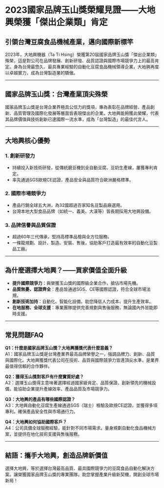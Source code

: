 # 2023國家品牌玉山獎榮耀見證——大地興榮獲「傑出企業類」肯定

## 引領台灣豆腐食品機械產業，邁向國際新標竿

2023年，大地興機器（Ta Ti Hsing）榮獲第20屆國家品牌玉山獎「傑出企業類」殊榮，這是對公司在品牌發展、創新研發、品質認證與國際市場競爭力上的最高肯定。身為台灣最悠久、最具專業經驗的自動化豆腐食品機械領導企業，大地興再度以卓越實力，成為台灣製造業的驕傲。

---

## 國家品牌玉山獎：台灣產業頂尖殊榮

國家品牌玉山獎是台灣企業界極具公信力的獎項，專為表彰在品牌經營、產品創新、品質管理及國際化發展等層面皆表現傑出的企業。大地興能夠獲此榮耀，代表其品牌價值與技術創新已達國際一流水準，成為「台灣製造」的最佳代言人。

---

## 大地興核心優勢

### 1. 創新研發力
- 持續投入新技術研發，從傳統磨豆機到全自動豆腐、豆奶生產線，屢獲專利肯定。
- 率先通過SGS歐規CE認證，產品安全與品質符合歐洲嚴格標準。

### 2. 國際市場競爭力
- 產品行銷全球五大洲，為32國超過百家知名豆製品廠選用。
- 台灣本地大型食品品牌（如統一、義美、大漢等）皆長期採用大地興設備。

### 3. 品牌信譽與品質保證
- 超過60年三代傳承，堅持高標準品檢與全方位服務。
- 一條龍規劃、設計、製造、安裝、售後，協助客戶打造最有效率的自動化豆製品工廠。

---

## 為什麼選擇大地興？——買家價值全面升級

- **提升國際競爭力**：與榮獲玉山獎的國際級企業合作，搶佔市場先機。
- **品質無憂、認證齊全**：產品皆通過SGS、CE等國際認證，符合全球市場法規。
- **創新技術加持**：自動化、智能化設備，助您降低人力成本、提升生產效率。
- **在地服務、全球支援**：專業團隊提供完善規劃與售後服務，無論國內外皆能即時支援。

---

## 常見問題FAQ

**Q1：什麼是國家品牌玉山獎？大地興獲獎代表什麼意義？**  
A1：國家品牌玉山獎是台灣產業界最高品牌榮譽之一，強調品牌力、創新、品質與國際化。大地興獲獎代表公司在技術、品質與國際競爭力皆達頂尖水準，是業界最值得信賴的合作夥伴。

**Q2：獲得玉山獎對客戶有什麼實質好處？**  
A2：選擇玉山獎得主意味著選擇經過國家級肯定、品質保證、創新領先的機械設備，能協助企業提升產線效率、產品品質及市場競爭力。

**Q3：大地興的產品有哪些國際認證？**  
A3：大地興自動化豆腐生產線通過SGS（瑞士）檢驗及歐規CE認證，並獲得多項專利，確保產品安全性與市場通行力。

**Q4：大地興如何協助國際客戶？**  
A4：公司具備全球服務經驗，能針對不同市場需求，量身規劃自動化食品機械方案，並提供在地化技術支援與售後服務。

---

## 結語：攜手大地興，創造品牌新價值

選擇大地興，等於選擇台灣最高品質、最具國際競爭力的豆腐食品自動化解決方案。讓榮獲國家品牌玉山獎的專業團隊，助您掌握產業升級新契機，開創全球市場新局！